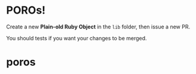 # POROs!

Create a new **Plain-old Ruby Object** in the `lib` folder, then issue a new PR.

You should tests if you want your changes to be merged.
# poros
